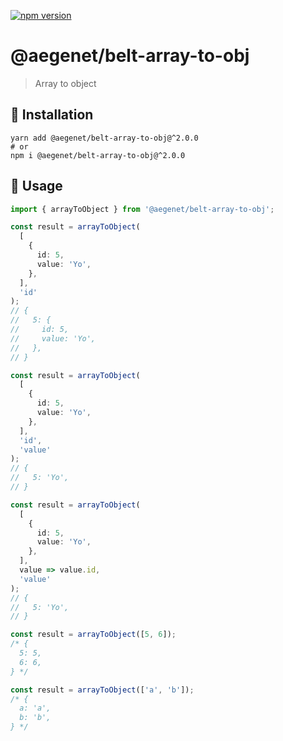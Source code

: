 [![npm version](https://img.shields.io/npm/v/@aegenet/belt-array-to-obj.svg)](https://www.npmjs.com/package/@aegenet/belt-array-to-obj)
<br>

# @aegenet/belt-array-to-obj

> Array to object

## 💾 Installation

```shell
yarn add @aegenet/belt-array-to-obj@^2.0.0
# or
npm i @aegenet/belt-array-to-obj@^2.0.0
```

## 📝 Usage

```typescript
import { arrayToObject } from '@aegenet/belt-array-to-obj';

const result = arrayToObject(
  [
    {
      id: 5,
      value: 'Yo',
    },
  ],
  'id'
);
// {
//   5: {
//     id: 5,
//     value: 'Yo',
//   },
// }
```

```typescript
const result = arrayToObject(
  [
    {
      id: 5,
      value: 'Yo',
    },
  ],
  'id',
  'value'
);
// {
//   5: 'Yo',
// }
```

```typescript
const result = arrayToObject(
  [
    {
      id: 5,
      value: 'Yo',
    },
  ],
  value => value.id,
  'value'
);
// {
//   5: 'Yo',
// }

const result = arrayToObject([5, 6]);
/* {
  5: 5,
  6: 6,
} */

const result = arrayToObject(['a', 'b']);
/* {
  a: 'a',
  b: 'b',
} */
```
